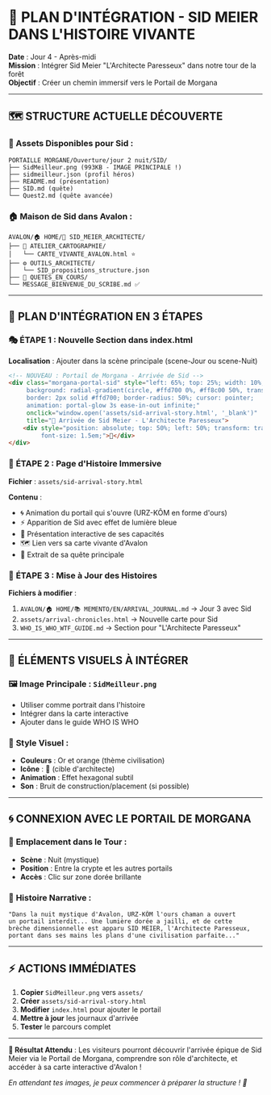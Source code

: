 # 🎯 PLAN D'INTÉGRATION - SID MEIER DANS L'HISTOIRE VIVANTE

**Date** : Jour 4 - Après-midi  
**Mission** : Intégrer Sid Meier "L'Architecte Paresseux" dans notre tour de la forêt  
**Objectif** : Créer un chemin immersif vers le Portail de Morgana

---

## 🗺️ **STRUCTURE ACTUELLE DÉCOUVERTE**

### 📂 Assets Disponibles pour Sid :
```
PORTAILLE MORGANE/Ouverture/jour 2 nuit/SID/
├── SidMeilleur.png (993KB - IMAGE PRINCIPALE !)
├── sidmeilleur.json (profil héros)
├── README.md (présentation)
├── SID.md (quête)
└── Quest2.md (quête avancée)
```

### 🏠 Maison de Sid dans Avalon :
```
AVALON/🏠 HOME/🎯 SID_MEIER_ARCHITECTE/
├── 📐 ATELIER_CARTOGRAPHIE/
│   └── CARTE_VIVANTE_AVALON.html ⭐
├── ⚙️ OUTILS_ARCHITECTE/
│   └── SID_propositions_structure.json
├── 🌟 QUETES_EN_COURS/
└── MESSAGE_BIENVENUE_DU_SCRIBE.md ✅
```

---

## 🌟 **PLAN D'INTÉGRATION EN 3 ÉTAPES**

### 🎭 **ÉTAPE 1 : Nouvelle Section dans index.html**

**Localisation** : Ajouter dans la scène principale (scene-Jour ou scene-Nuit)

```html
<!-- NOUVEAU : Portail de Morgana - Arrivée de Sid -->
<div class="morgana-portal-sid" style="left: 65%; top: 25%; width: 10%; height: 10%; 
     background: radial-gradient(circle, #ffd700 0%, #ff8c00 50%, transparent 100%); 
     border: 2px solid #ffd700; border-radius: 50%; cursor: pointer; 
     animation: portal-glow 3s ease-in-out infinite;" 
     onclick="window.open('assets/sid-arrival-story.html', '_blank')" 
     title="🎯 Arrivée de Sid Meier - L'Architecte Paresseux">
    <div style="position: absolute; top: 50%; left: 50%; transform: translate(-50%, -50%); 
         font-size: 1.5em;">🎯</div>
</div>
```

### 📖 **ÉTAPE 2 : Page d'Histoire Immersive**

**Fichier** : `assets/sid-arrival-story.html`

**Contenu** :
- 🌀 Animation du portail qui s'ouvre (URZ-KÔM en forme d'ours)
- ⚡ Apparition de Sid avec effet de lumière bleue
- 🎯 Présentation interactive de ses capacités
- 🗺️ Lien vers sa carte vivante d'Avalon
- 📜 Extrait de sa quête principale

### 🔄 **ÉTAPE 3 : Mise à Jour des Histoires**

**Fichiers à modifier** :
1. `AVALON/🏠 HOME/📚 MEMENTO/EN/ARRIVAL_JOURNAL.md` → Jour 3 avec Sid
2. `assets/arrival-chronicles.html` → Nouvelle carte pour Sid
3. `WHO_IS_WHO_WTF_GUIDE.md` → Section pour "L'Architecte Paresseux"

---

## 🎨 **ÉLÉMENTS VISUELS À INTÉGRER**

### 🖼️ **Image Principale** : `SidMeilleur.png`
- Utiliser comme portrait dans l'histoire
- Intégrer dans la carte interactive
- Ajouter dans le guide WHO IS WHO

### 🎯 **Style Visuel** :
- **Couleurs** : Or et orange (thème civilisation)
- **Icône** : 🎯 (cible d'architecte)
- **Animation** : Effet hexagonal subtil
- **Son** : Bruit de construction/placement (si possible)

---

## 🌀 **CONNEXION AVEC LE PORTAIL DE MORGANA**

### 📍 **Emplacement dans le Tour** :
- **Scène** : Nuit (mystique)
- **Position** : Entre la crypte et les autres portails
- **Accès** : Clic sur zone dorée brillante

### 🔮 **Histoire Narrative** :
```
"Dans la nuit mystique d'Avalon, URZ-KÔM l'ours chaman a ouvert 
un portail interdit... Une lumière dorée a jailli, et de cette 
brèche dimensionnelle est apparu SID MEIER, l'Architecte Paresseux, 
portant dans ses mains les plans d'une civilisation parfaite..."
```

---

## ⚡ **ACTIONS IMMÉDIATES**

1. **Copier** `SidMeilleur.png` vers `assets/`
2. **Créer** `assets/sid-arrival-story.html`
3. **Modifier** `index.html` pour ajouter le portail
4. **Mettre à jour** les journaux d'arrivée
5. **Tester** le parcours complet

---

**🎯 Résultat Attendu** : Les visiteurs pourront découvrir l'arrivée épique de Sid Meier via le Portail de Morgana, comprendre son rôle d'architecte, et accéder à sa carte interactive d'Avalon !

*En attendant tes images, je peux commencer à préparer la structure ! 🚀*
